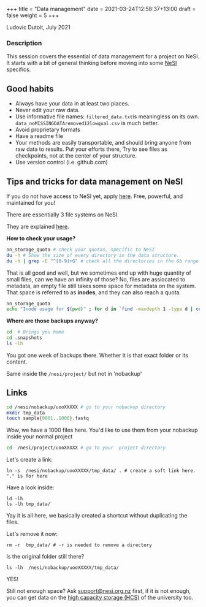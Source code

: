 +++
title = "Data management"
date = 2021-03-24T12:58:37+13:00
draft = false
weight = 5
+++

Ludovic Dutoit, July 2021

### Description

This session covers the essential of data management for a project on NeSI. It starts with a bit of general thinking before moving into some [NeSI](https://www.nesi.org.nz/) specifics. 


## Good habits

* Always have your data in at least two places.
* Never edit your raw data.
* Use informative file names: `filtered_data.txt`is meaningless on its own. `data_noMISSINGDATAremoved12lowqual.csv` is much better.
* Avoid proprietary formats
* Have a readme file
* Your methods are easily transportable, and should bring anyone from raw data to results. Put your efforts there, Try to see files as checkpoints, not at the center of your structure.
* Use version control (i.e. github.com)

## Tips and tricks for data management on NeSI


If you do not have access to NeSI yet, apply [here](https://www.nesi.org.nz/). Free, powerful, and maintained for you!


There are essentially 3 file systems on NeSI.

They are explained [here](https://support.nesi.org.nz/hc/en-gb/articles/360000177256-NeSI-File-Systems-and-Quotas).


**How to check your usage?**

```sh
nn_storage_quota # check your quotas, specific to NeSI
du -h # Show the size of every directory in the data structure.
du -h | grep -E "^[0-9]+G" # check all the directories in the Gb range
```

That is all good and well, but we sometimes end up with huge quantity of small files, can we have an infinity of those? No, files are assiocated to metadata, an empty file still takes some space for metadata on the system. That space is referred to as **inodes**, and they can also reach a quota.

```sh
nn_storage_quota
echo "Inode usage for $(pwd)" ; for d in `find -maxdepth 1 -type d | cut -d\/ -f2 | grep -xv . | sort`; do c=$(find $d | wc -l) ; printf "$c\t\t- $d\n" ; done ; printf "Total: \t\t$(find $(pwd) | wc -l)\n" # This counts the inodes
```


**Where are those backups anyway?**

```sh
cd  # Brings you home
cd .snapshots
ls -lh 
```

You got one week of backups there. Whether it is that exact folder or its content.

Same inside the `/nesi/project/` but not in 'nobackup'


## Links

```sh
cd /nesi/nobackup/uooXXXXX # go to your nobackup directory
mkdir tmp_data
touch sample{0001..1000}.fastq
```

Wow, we have a 1000 files here. You'd like to use them from your nobackup inside your normal project

```sh
cd  /nesi/project/uooXXXXX # go to your  project directory
```

Let's create a link:

```
ln -s  /nesi/nobackup/uooXXXXX/tmp_data/ . # create a soft link here. "." is for here
```

Have a look inside:

```
ld -lh
ls -lh tmp_data/
```
Yay it is all here, we basically created a shortcut without duplicating the files.


Let's remove it now:

```
rm -r  tmp_data/ # -r is needed to remove a directory
```

Is the original folder still there?

```
ls -lh  /nesi/nobackup/uooXXXXX/tmp_data/
```

YES!


Still not enough space? Ask [support@nesi.org.nz](support@nesi.org.nz) first, if it is not enough, you can get data on the [high capacity storage (HCS)](https://www.otago.ac.nz/its/services/hosting/otago068353.html) of the university too.
